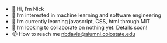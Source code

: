 - 👋 Hi, I’m Nick
- 👀 I’m interested in machine learning and software engineering
- 🌱 I’m currently learning javascript, CSS, html through MIT
- 💞️ I’m looking to collaborate on nothing yet. Details soon! 
- 📫 How to reach me nbdavis@alumni.colostate.edu

<!---
nbdavis/nbdavis is a ✨ special ✨ repository because its `README.md` (this file) appears on your GitHub profile.
You can click the Preview link to take a look at your changes.
--->

